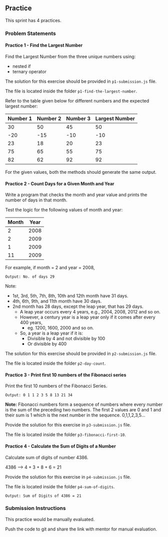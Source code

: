 ## Practice

This sprint has 4 practices.

### Problem Statements

#### Practice 1 - Find the Largest Number​

Find the Largest Number from the three unique numbers​ using:
- nested if  ​
- ternary operator  ​

The solution for this exercise should be provided in `p1-submission.js` file.

The file is located inside the folder `p1-find-the-largest-number`.

Refer to the table given below for different numbers and the expected largest number:

   Number 1 | Number 2 | Number 3 | Largest Number |
   |-|-|-|-| 
   30 |  50 |  45 | 50
   -20 | -15 | -10 | -10
   23 | 18 | 20 | 23
   75 | 65 | 55 | 75
   82 | 62 | 92 | 92

For the given values, both the methods should generate the same output.

#### Practice 2 - Count Days for a Given Month and Year​

Write a program that checks the month and year value and prints the number of days in that month. 

Test the logic for the following values of month and year:​

   | Month​ | Year​ |
   | ------| ---- |
   | 2​     | 2008​ |
   | 2​     | 2009​ |
   | 1​     | 2009​ |
   | 11​    | 2009​ |

For example, if month = 2 and year = 2008,

```
Output: No. of days 29
```

Note​:
- 1st, 3rd, 5th, 7th, 8th, 10th and 12th month have 31 days.​
- 4th, 6th, 9th, and 11th month have 30 days.​
- 2nd month has 28 days, except the leap year, that has 29 days.​
   - A leap year occurs every 4 years, e.g., 2004, 2008, 2012 and so on.​
   - However, a century year is a leap year only if it comes after every 400 years, 
      - eg. 1200, 1600, 2000 and so on.​
   - So, a year is a leap year if it is: ​
      - Divisible by 4 and not divisible by 100​
      - Or divisible by 400

The solution for this exercise should be provided in `p2-submission.js` file.

The file is located inside the folder `p2-day-count`.

#### Practice 3 - Print first 10 numbers of the Fibonacci series​

Print the first 10 numbers of the Fibonacci Series.

```
Output: 0 1 1 2 3 5 8 13 21 34 
```

**Note:** Fibonacci numbers form a sequence of numbers where every number is the sum of the preceding two numbers. The first 2 values are 0 and 1 and their sum is 1 which is the next number in the sequence.​
0,1,1,2,3,5...​

Provide the solution for this exercise in `p3-submission.js` file. 

The file is located inside the folder `p3-fibonacci-first-10`.

#### Practice 4 - Calculate the Sum of Digits of a Number 

Calculate sum of digits of number 4386.

4386 --> 4 + 3 + 8 + 6 = 21

Provide the solution for this exercise in `p4-submission.js` file. 

The file is located inside the folder `p4-sum-of-digits`.

```
Output: Sum of Digits of 4386 = 21
```

### Submission Instructions

This practice would be manually evaluated.​

Push the code to git and share the link with mentor for manual evaluation.​